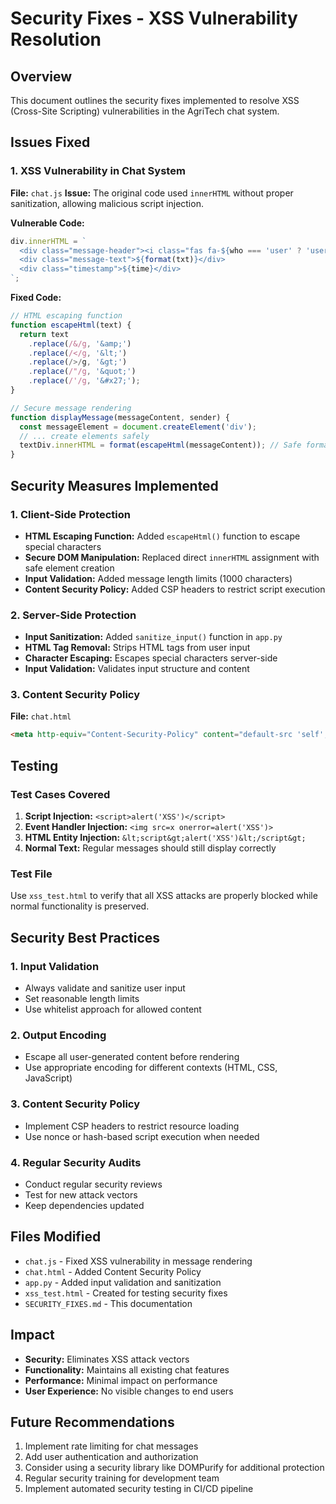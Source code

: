 # Security Fixes - XSS Vulnerability Resolution

## Overview
This document outlines the security fixes implemented to resolve XSS (Cross-Site Scripting) vulnerabilities in the AgriTech chat system.

## Issues Fixed

### 1. XSS Vulnerability in Chat System
**File:** `chat.js`
**Issue:** The original code used `innerHTML` without proper sanitization, allowing malicious script injection.

**Vulnerable Code:**
```javascript
div.innerHTML = `
  <div class="message-header"><i class="fas fa-${who === 'user' ? 'user' : 'robot'}"></i> ${name}</div>
  <div class="message-text">${format(txt)}</div>
  <div class="timestamp">${time}</div>
`;
```

**Fixed Code:**
```javascript
// HTML escaping function
function escapeHtml(text) {
  return text
    .replace(/&/g, '&amp;')
    .replace(/</g, '&lt;')
    .replace(/>/g, '&gt;')
    .replace(/"/g, '&quot;')
    .replace(/'/g, '&#x27;');
}

// Secure message rendering
function displayMessage(messageContent, sender) {
  const messageElement = document.createElement('div');
  // ... create elements safely
  textDiv.innerHTML = format(escapeHtml(messageContent)); // Safe formatting after escaping
}
```

## Security Measures Implemented

### 1. Client-Side Protection
- **HTML Escaping Function:** Added `escapeHtml()` function to escape special characters
- **Secure DOM Manipulation:** Replaced direct `innerHTML` assignment with safe element creation
- **Input Validation:** Added message length limits (1000 characters)
- **Content Security Policy:** Added CSP headers to restrict script execution

### 2. Server-Side Protection
- **Input Sanitization:** Added `sanitize_input()` function in `app.py`
- **HTML Tag Removal:** Strips HTML tags from user input
- **Character Escaping:** Escapes special characters server-side
- **Input Validation:** Validates input structure and content

### 3. Content Security Policy
**File:** `chat.html`
```html
<meta http-equiv="Content-Security-Policy" content="default-src 'self'; script-src 'self' 'unsafe-inline' https://generativelanguage.googleapis.com; style-src 'self' 'unsafe-inline' https://cdnjs.cloudflare.com; font-src 'self' https://cdnjs.cloudflare.com; img-src 'self' data: https:; connect-src 'self' https://generativelanguage.googleapis.com;">
```

## Testing

### Test Cases Covered
1. **Script Injection:** `<script>alert('XSS')</script>`
2. **Event Handler Injection:** `<img src=x onerror=alert('XSS')>`
3. **HTML Entity Injection:** `&lt;script&gt;alert('XSS')&lt;/script&gt;`
4. **Normal Text:** Regular messages should still display correctly

### Test File
Use `xss_test.html` to verify that all XSS attacks are properly blocked while normal functionality is preserved.

## Security Best Practices

### 1. Input Validation
- Always validate and sanitize user input
- Set reasonable length limits
- Use whitelist approach for allowed content

### 2. Output Encoding
- Escape all user-generated content before rendering
- Use appropriate encoding for different contexts (HTML, CSS, JavaScript)

### 3. Content Security Policy
- Implement CSP headers to restrict resource loading
- Use nonce or hash-based script execution when needed

### 4. Regular Security Audits
- Conduct regular security reviews
- Test for new attack vectors
- Keep dependencies updated

## Files Modified
- `chat.js` - Fixed XSS vulnerability in message rendering
- `chat.html` - Added Content Security Policy
- `app.py` - Added input validation and sanitization
- `xss_test.html` - Created for testing security fixes
- `SECURITY_FIXES.md` - This documentation

## Impact
- **Security:** Eliminates XSS attack vectors
- **Functionality:** Maintains all existing chat features
- **Performance:** Minimal impact on performance
- **User Experience:** No visible changes to end users

## Future Recommendations
1. Implement rate limiting for chat messages
2. Add user authentication and authorization
3. Consider using a security library like DOMPurify for additional protection
4. Regular security training for development team
5. Implement automated security testing in CI/CD pipeline
